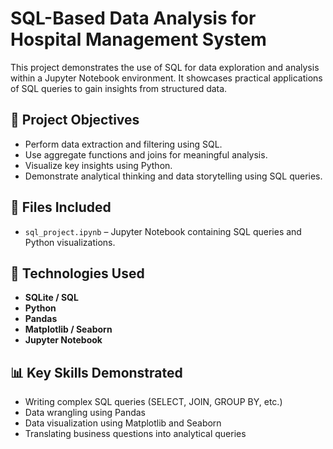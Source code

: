 # SQL-Based Data Analysis for Hospital Management System

This project demonstrates the use of SQL for data exploration and analysis within a Jupyter Notebook environment. It showcases practical applications of SQL queries to gain insights from structured data.

## 📌 Project Objectives

- Perform data extraction and filtering using SQL.
- Use aggregate functions and joins for meaningful analysis.
- Visualize key insights using Python.
- Demonstrate analytical thinking and data storytelling using SQL queries.

## 📁 Files Included

- `sql_project.ipynb` – Jupyter Notebook containing SQL queries and Python visualizations.

## 🔧 Technologies Used

- **SQLite / SQL**
- **Python**
- **Pandas**
- **Matplotlib / Seaborn**
- **Jupyter Notebook**

## 📊 Key Skills Demonstrated

- Writing complex SQL queries (SELECT, JOIN, GROUP BY, etc.)
- Data wrangling using Pandas
- Data visualization using Matplotlib and Seaborn
- Translating business questions into analytical queries
